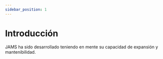 ```yaml
---
sidebar_position: 1
---
```


# Introducción

JAMS ha sido desarrollado teniendo en mente su capacidad de expansión y mantenibilidad.
